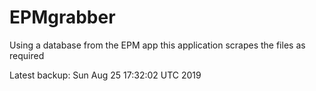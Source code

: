 # EPMgrabber
Using a database from the EPM app this application scrapes the files as required


Latest backup: Sun Aug 25 17:32:02 UTC 2019
